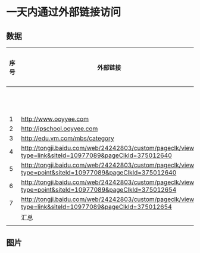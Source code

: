 # 一天内通过外部链接访问


## 数据


| 序号  | 外部链接                                                                                                      | 网站数据 |     |      | 流量质量    |         |
| --- | --------------------------------------------------------------------------------------------------------- | ---- | --- | ---- | ------- | ------- |
|     |                                                                                                           | PV   | UV  | IP地址 | 跳出率     | 平均访问时长  |
| 1   | http://www.ooyyee.com                                                                                     | 83   | 5   | 5    | 25%     | 0:03:02 |
| 2   | http://ipschool.ooyyee.com                                                                                | 19   | 4   | 4    | 66.67%  | 0:05:56 |
| 3   | http://edu.vm.com/mbs/category                                                                            | 6    | 1   | 2    | 66.67%  | 0:12:47 |
| 4   | http://tongji.baidu.com/web/24242803/custom/pageclk/view?type=link&siteId=10977089&pageClkId=375012640    | 5    | 1   | 2    | 33.33%  | 0:00:40 |
| 5   | http://tongji.baidu.com/web/24242803/custom/pageclk/view?type=point&siteId=10977089&pageClkId=375012640   | 2    | 1   | 1    | 100%    | 0:00:08 |
| 6   | http://tongji.baidu.com/web/24242803/custom/pageclk/view?type=point&siteId=10977089&pageClkId=375012654   | 1    | 1   | 1    | 100%    | 0:00:21 |
| 7   | http://tongji.baidu.com/web/24242803/custom/pageclk/view?type=link&siteId=10977089&pageClkId=375012654    | 1    | 1   | 1    | 0%      | 0:00:00 |
|     | 汇总                                                                                                        | 117  | 14  | 16   | 50%     | 0:04:09 |
|     |                                                                                                           |      |     |      |         |         |

## 图片







